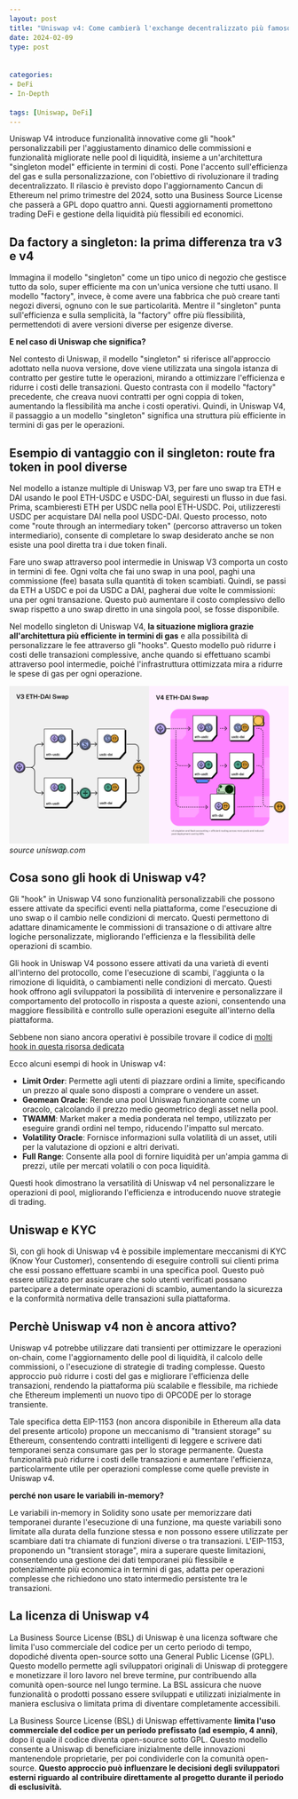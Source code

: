 ```yaml
---
layout: post
title: "Uniswap v4: Come cambierà l'exchange decentralizzato più famoso?"
date: 2024-02-09 
type: post


categories:
- DeFi
- In-Depth

tags: [Uniswap, DeFi]
---
```


Uniswap V4 introduce funzionalità innovative come gli "hook" personalizzabili per l'aggiustamento dinamico delle commissioni e funzionalità migliorate nelle pool di liquidità, insieme a un'architettura "singleton model" efficiente in termini di costi. Pone l'accento sull'efficienza del gas e sulla personalizzazione, con l'obiettivo di rivoluzionare il trading decentralizzato. Il rilascio è previsto dopo l'aggiornamento Cancun di Ethereum nel primo trimestre del 2024, sotto una Business Source License che passerà a GPL dopo quattro anni. Questi aggiornamenti promettono trading DeFi e gestione della liquidità più flessibili ed economici.


## Da factory a singleton: la prima differenza tra v3 e v4

Immagina il modello "singleton" come un tipo unico di negozio che gestisce tutto da solo, super efficiente ma con un'unica versione che tutti usano. Il modello "factory", invece, è come avere una fabbrica che può creare tanti negozi diversi, ognuno con le sue particolarità. Mentre il "singleton" punta sull'efficienza e sulla semplicità, la "factory" offre più flessibilità, permettendoti di avere versioni diverse per esigenze diverse.

**E nel caso di Uniswap che significa?**

Nel contesto di Uniswap, il modello "singleton" si riferisce all'approccio adottato nella nuova versione, dove viene utilizzata una singola istanza di contratto per gestire tutte le operazioni, mirando a ottimizzare l'efficienza e ridurre i costi delle transazioni. Questo contrasta con il modello "factory" precedente, che creava nuovi contratti per ogni coppia di token, aumentando la flessibilità ma anche i costi operativi. Quindi, in Uniswap V4, il passaggio a un modello "singleton" significa una struttura più efficiente in termini di gas per le operazioni.

## Esempio di vantaggio con il singleton: route fra token in pool diverse

Nel modello a istanze multiple di Uniswap V3, per fare uno swap tra ETH e DAI usando le pool ETH-USDC e USDC-DAI, seguiresti un flusso in due fasi. Prima, scambieresti ETH per USDC nella pool ETH-USDC. Poi, utilizzeresti USDC per acquistare DAI nella pool USDC-DAI. Questo processo, noto come "route through an intermediary token" (percorso attraverso un token intermediario), consente di completare lo swap desiderato anche se non esiste una pool diretta tra i due token finali.

Fare uno swap attraverso pool intermedie in Uniswap V3 comporta un costo in termini di fee. Ogni volta che fai uno swap in una pool, paghi una commissione (fee) basata sulla quantità di token scambiati. Quindi, se passi da ETH a USDC e poi da USDC a DAI, pagherai due volte le commissioni: una per ogni transazione. Questo può aumentare il costo complessivo dello swap rispetto a uno swap diretto in una singola pool, se fosse disponibile.

Nel modello singleton di Uniswap V4, **la situazione migliora grazie all'architettura più efficiente in termini di gas** e alla possibilità di personalizzare le fee attraverso gli "hooks". Questo modello può ridurre i costi delle transazioni complessive, anche quando si effettuano scambi attraverso pool intermedie, poiché l'infrastruttura ottimizzata mira a ridurre le spese di gas per ogni operazione.

![uniswap v4](/assets/images/uniswap4-1.jpg)
*source uniswap.com*

## Cosa sono gli hook di Uniswap v4?

Gli "hook" in Uniswap V4 sono funzionalità personalizzabili che possono essere attivate da specifici eventi nella piattaforma, come l'esecuzione di uno swap o il cambio nelle condizioni di mercato. Questi permettono di adattare dinamicamente le commissioni di transazione o di attivare altre logiche personalizzate, migliorando l'efficienza e la flessibilità delle operazioni di scambio.

Gli hook in Uniswap V4 possono essere attivati da una varietà di eventi all'interno del protocollo, come l'esecuzione di scambi, l'aggiunta o la rimozione di liquidità, o cambiamenti nelle condizioni di mercato. Questi hook offrono agli sviluppatori la possibilità di intervenire e personalizzare il comportamento del protocollo in risposta a queste azioni, consentendo una maggiore flessibilità e controllo sulle operazioni eseguite all'interno della piattaforma.

Sebbene non siano ancora operativi è possibile trovare il codice di [molti hook in questa risorsa dedicata](https://github.com/hyperoracle/awesome-uniswap-hooks)

Ecco alcuni esempi di hook in Uniswap v4:

- **Limit Order**: Permette agli utenti di piazzare ordini a limite, specificando un prezzo al quale sono disposti a comprare o vendere un asset.
- **Geomean Oracle**: Rende una pool Uniswap funzionante come un oracolo, calcolando il prezzo medio geometrico degli asset nella pool.
- **TWAMM**: Market maker a media ponderata nel tempo, utilizzato per eseguire grandi ordini nel tempo, riducendo l'impatto sul mercato.
- **Volatility Oracle**: Fornisce informazioni sulla volatilità di un asset, utili per la valutazione di opzioni e altri derivati.
- **Full Range**: Consente alla pool di fornire liquidità per un'ampia gamma di prezzi, utile per mercati volatili o con poca liquidità.

Questi hook dimostrano la versatilità di Uniswap v4 nel personalizzare le operazioni di pool, migliorando l'efficienza e introducendo nuove strategie di trading.

## Uniswap e KYC

Sì, con gli hook di Uniswap v4 è possibile implementare meccanismi di KYC (Know Your Customer), consentendo di eseguire controlli sui clienti prima che essi possano effettuare scambi in una specifica pool. Questo può essere utilizzato per assicurare che solo utenti verificati possano partecipare a determinate operazioni di scambio, aumentando la sicurezza e la conformità normativa delle transazioni sulla piattaforma.


## Perchè Uniswap v4 non è ancora attivo?

Uniswap v4 potrebbe utilizzare dati transienti per ottimizzare le operazioni on-chain, come l'aggiornamento delle pool di liquidità, il calcolo delle commissioni, o l'esecuzione di strategie di trading complesse. Questo approccio può ridurre i costi del gas e migliorare l'efficienza delle transazioni, rendendo la piattaforma più scalabile e flessibile, ma richiede che Ethereum implementi un nuovo tipo di OPCODE per lo storage transiente. 

Tale specifica detta EIP-1153 (non ancora disponibile in Ethereum alla data del presente articolo) propone un meccanismo di "transient storage" su Ethereum, consentendo contratti intelligenti di leggere e scrivere dati temporanei senza consumare gas per lo storage permanente. Questa funzionalità può ridurre i costi delle transazioni e aumentare l'efficienza, particolarmente utile per operazioni complesse come quelle previste in Uniswap v4.

**perché non usare le variabili in-memory?**

Le variabili in-memory in Solidity sono usate per memorizzare dati temporanei durante l'esecuzione di una funzione, ma queste variabili sono limitate alla durata della funzione stessa e non possono essere utilizzate per scambiare dati tra chiamate di funzioni diverse o tra transazioni. L'EIP-1153, proponendo un "transient storage", mira a superare queste limitazioni, consentendo una gestione dei dati temporanei più flessibile e potenzialmente più economica in termini di gas, adatta per operazioni complesse che richiedono uno stato intermedio persistente tra le transazioni.


## La licenza di Uniswap v4

La Business Source License (BSL) di Uniswap è una licenza software che limita l'uso commerciale del codice per un certo periodo di tempo, dopodiché diventa open-source sotto una General Public License (GPL). Questo modello permette agli sviluppatori originali di Uniswap di proteggere e monetizzare il loro lavoro nel breve termine, pur contribuendo alla comunità open-source nel lungo termine. La BSL assicura che nuove funzionalità o prodotti possano essere sviluppati e utilizzati inizialmente in maniera esclusiva o limitata prima di diventare completamente accessibili.

La Business Source License (BSL) di Uniswap effettivamente **limita l'uso commerciale del codice per un periodo prefissato (ad esempio, 4 anni)**, dopo il quale il codice diventa open-source sotto GPL. Questo modello consente a Uniswap di beneficiare inizialmente delle innovazioni mantenendole proprietarie, per poi condividerle con la comunità open-source. **Questo approccio può influenzare le decisioni degli sviluppatori esterni riguardo al contribuire direttamente al progetto durante il periodo di esclusività.**

